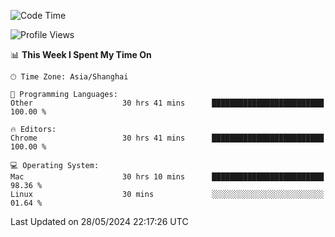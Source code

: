<!--START_SECTION:waka-->
![Code Time](http://img.shields.io/badge/Code%20Time-2%2C311%20hrs%2032%20mins-blue)

![Profile Views](http://img.shields.io/badge/Profile%20Views-0-blue)

📊 **This Week I Spent My Time On** 

```text
🕑︎ Time Zone: Asia/Shanghai

💬 Programming Languages: 
Other                    30 hrs 41 mins      █████████████████████████   100.00 % 

🔥 Editors: 
Chrome                   30 hrs 41 mins      █████████████████████████   100.00 % 

💻 Operating System: 
Mac                      30 hrs 10 mins      █████████████████████████   98.36 % 
Linux                    30 mins             ░░░░░░░░░░░░░░░░░░░░░░░░░   01.64 % 
```


 Last Updated on 28/05/2024 22:17:26 UTC
<!--END_SECTION:waka-->